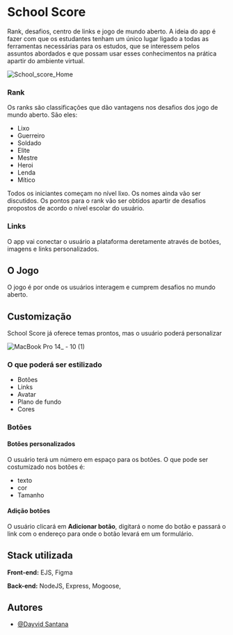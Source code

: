 # School Score
Rank, desafios, centro de links e jogo de mundo aberto.
A ideia do app é fazer com que os estudantes tenham um único lugar ligado a todas as ferramentas necessárias para os estudos, que se interessem pelos assuntos abordados e que possam usar esses conhecimentos na prática apartir do ambiente virtual.

![School_score_Home](https://user-images.githubusercontent.com/77745454/150705029-cd6096e5-d7ed-4037-8900-6c1d0e8d39b0.png)

### Rank
Os ranks são classificações que dão vantagens nos desafios dos jogo de mundo aberto. São eles:
- Lixo
- Guerreiro
- Soldado
- Elite
- Mestre
- Heroi
- Lenda
- Mítico

Todos os iniciantes começam no nível lixo. Os nomes ainda vão ser discutidos.
Os pontos para o rank vão ser obtidos apartir de desafios propostos de acordo o nível escolar do usuário.

### Links
O app vai conectar o usuário a plataforma deretamente através de botões, imagens e links personalizados.

## O Jogo
O jogo é por onde os usuários interagem e cumprem desafios no mundo aberto.


## Customização
School Score já oferece temas prontos, mas o usuário poderá personalizar

![MacBook Pro 14_ - 10 (1)](https://user-images.githubusercontent.com/77745454/150705098-1544f1d3-9595-4cad-ab55-ec7aed16b6b2.png)

### O que poderá ser estilizado
- Botões
- Links
- Avatar
- Plano de fundo
- Cores

### Botões
#### Botões personalizados
O usuário terá um número em espaço para os botões.
O que pode ser costumizado nos botões é:
- texto
- cor
- Tamanho

#### Adição botões
O usuário clicará em <strong>Adicionar botão</strong>, digitará o nome do botão e passará o link com o endereço para onde o botão levará em um formulário. 



## Stack utilizada

**Front-end:** EJS, Figma

**Back-end:** NodeJS, Express, Mogoose,




## Autores

- [@Dayvid Santana](https://www.github.com/Dayvid-san)

